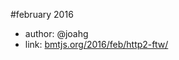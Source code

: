 #february 2016

- author: @joahg
- link: [bmtjs.org/2016/feb/http2-ftw/](http://bmtjs.org/2016/feb/https2-ftw/)